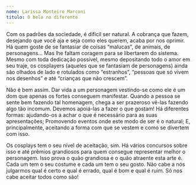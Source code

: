 ```yaml
---
nome: Larissa Monteiro Marconi
titulo: O belo no diferente
---
```


Com os padrões da sociedade, é difícil ser natural. A cobrança que fazem, desejando que você aja e seja como eles querem, acaba por nos oprimir. Há quem goste de se fantasiar de coisas “malucas”, de animais, de personagens… Mas lhe faltam coragem para se libertarem do sistema. Mesmo com toda dedicação possível, mesmo depositando todo o amor em seu traje, os cosplayers (aqueles que se fantasiam de personagens) ainda são olhados de lado e rotulados como “estranhos”, “pessoas que só vivem nos desenhos” e até “crianças que não crescem”.

Não é bem assim. Dar vida a um personagem vestindo-se como ele é um dom que apenas os fortes conseguem manifestar. Quando a pessoa se sente bem fazendo tal homenagem, chega a ser prazeroso vê-las fazendo algo tão incomum. Devemos apoiá-las a fazer o que gostam! Há diferentes formas: ajudando-os a achar o que é necessário para as suas apresentações; Promovendo eventos onde este modo de ser é o natural; E, principalmente, aceitando a forma com que se vestem e como se divertem com isso.

Os cosplays tem o seu nível de aceitação, sim. Há vários concursos sobre isso e até prêmios grandiosos para quem consegue representar melhor o personagem. Isso prova o quão grandiosa e o quão atraente esta arte é. Cada um tem o seu costume e cada um tem o seu gosto. Não cabe a nós julgarmos qual é certo e qual é errado, qual é bom e qual é ruim. Só nos cabe aceitar todos como são!

